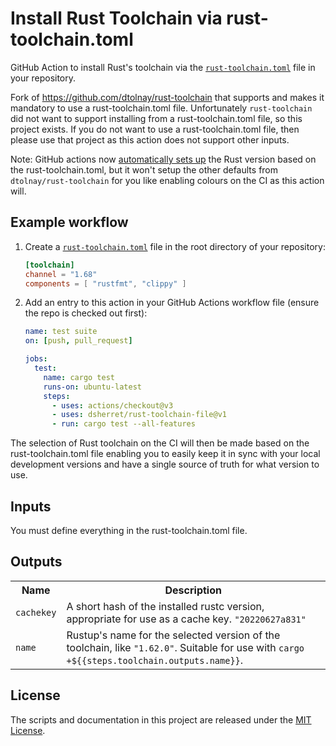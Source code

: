 # Install Rust Toolchain via rust-toolchain.toml

GitHub Action to install Rust's toolchain via the
[`rust-toolchain.toml`](https://rust-lang.github.io/rustup/overrides.html#the-toolchain-file)
file in your repository.

Fork of https://github.com/dtolnay/rust-toolchain that supports and makes it
mandatory to use a rust-toolchain.toml file. Unfortunately `rust-toolchain` did
not want to support installing from a rust-toolchain.toml file, so this project
exists. If you do not want to use a rust-toolchain.toml file, then please use
that project as this action does not support other inputs.

Note: GitHub actions now
[automatically sets up](https://github.com/actions-rs/toolchain/issues/126#issuecomment-1463045252)
the Rust version based on the rust-toolchain.toml, but it won't setup the other
defaults from `dtolnay/rust-toolchain` for you like enabling colours on the CI
as this action will.

## Example workflow

1. Create a
   [`rust-toolchain.toml`](https://rust-lang.github.io/rustup/overrides.html#the-toolchain-file)
   file in the root directory of your repository:

   ```toml
   [toolchain]
   channel = "1.68"
   components = [ "rustfmt", "clippy" ]
   ```

2. Add an entry to this action in your GitHub Actions workflow file (ensure the
   repo is checked out first):

   ```yaml
   name: test suite
   on: [push, pull_request]

   jobs:
     test:
       name: cargo test
       runs-on: ubuntu-latest
       steps:
         - uses: actions/checkout@v3
         - uses: dsherret/rust-toolchain-file@v1
         - run: cargo test --all-features
   ```

The selection of Rust toolchain on the CI will then be made based on the
rust-toolchain.toml file enabling you to easily keep it in sync with your local
development versions and have a single source of truth for what version to use.

## Inputs

You must define everything in the rust-toolchain.toml file.

## Outputs

<table>
<tr>
  <th>Name</th>
  <th>Description</th>
</tr>
<tr>
  <td><code>cachekey</code></td>
  <td>A short hash of the installed rustc version, appropriate for use as a cache key. <code>"20220627a831"</code></td>
</tr>
<tr>
  <td><code>name</code></td>
  <td>Rustup's name for the selected version of the toolchain, like <code>"1.62.0"</code>. Suitable for use with <code>cargo +${{steps.toolchain.outputs.name}}</code>.</td>
</tr>
</table>

## License

The scripts and documentation in this project are released under the
[MIT License].

[MIT License]: LICENSE
